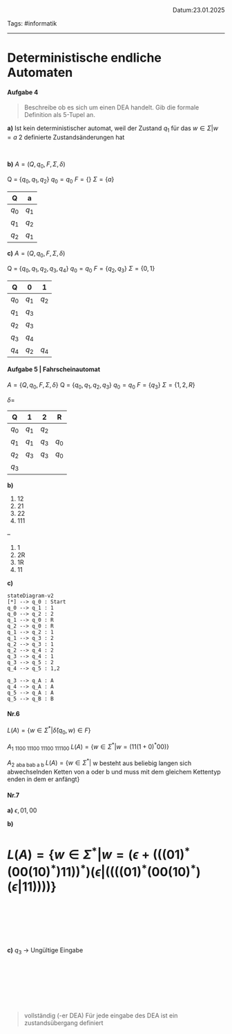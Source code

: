 <p align="right">Datum:23.01.2025</p>

Tags: #informatik 

---

# Deterministische endliche Automaten

#### Aufgabe 4 
> Beschreibe ob es sich um einen DEA handelt. Gib die formale Definition als 5-Tupel an.

**a)**
Ist kein deterministischer automat, weil der Zustand $q_1$ für das $w \in \Sigma | w = a$ 2 definierte Zustandsänderungen hat

<br>

**b)**
$A = (Q, q_0, F, \Sigma, \delta)$

Q = {$q_0,q_1,q_2$}
$q_0 = q_0$
$F = \{\}$
$\Sigma = \{a\}$

Q|a|
:-:|:-:
$q_0$|$q_1$
$q_1$|$q_2$
$q_2$|$q_1$


**c)**
$A = (Q, q_0, F, \Sigma, \delta)$

Q = {$q_0,q_1,q_2,q_3,q_4$}
$q_0 = q_0$
$F = \{q_2,q_3\}$
$\Sigma = \{0,1\}$

Q|0|1|
:-:|:-:|:-:
$q_0$|$q_1$|$q_2$
$q_1$|$q_3$|
$q_2$|$q_3$|
$q_3$|$q_4$|
$q_4$|$q_2$|$q_4$


#### Aufgabe 5 | Fahrscheinautomat

$A= \{Q,q_0,F,\Sigma,\delta\}$
Q = {$q_0,q_1,q_2,q_3$}
$q_0 = q_0$
$F = \{q_3\}$
$\Sigma = \{1,2,R\}$

$\delta =$

Q|1|2|R|
:-:|:-:|:-:|:-:|
$q_0$|$q_1$|$q_2$|
$q_1$|$q_1$|$q_3$|$q_0$
$q_2$|$q_3$|$q_3$|$q_0$
$q_3$|

**b)**

1. 12
2. 21
3. 22
4. 111

–
1. 1
2. 2R
3. 1R
4. 11


**c)**

```mermaid
stateDiagram-v2
[*] --> q_0 : Start
q_0 --> q_1 : 1
q_0 --> q_2 : 2
q_1 --> q_0 : R
q_2 --> q_0 : R
q_1 --> q_2 : 1
q_1 --> q_3 : 2
q_2 --> q_3 : 1
q_2 --> q_4 : 2
q_3 --> q_4 : 1
q_3 --> q_5 : 2
q_4 --> q_5 : 1,2

q_3 --> q_A : A
q_4 --> q_A : A
q_5 --> q_A : A
q_5 --> q_B : B

```


#### Nr.6
$L(A) = \{w \in \Sigma^* | \hat\delta(q_0, w) \in F\}$

$A_1$
<sub>1100
11100
11100
111100
</sub>
$L(A) = \{w \in \Sigma^* | w = (11(1 + 0)^*00)\}$

$A_2$
<sub>aba
bab
a
b
</sub>
$L(A) = \{w \in \Sigma^* |$ w besteht aus beliebig langen sich abwechselnden Ketten von a oder b und muss mit dem gleichem Kettentyp enden in dem er anfängt}


#### Nr.7

**a)**
$\epsilon,01,00$

**b)**


# $L(A) = \{w \in \Sigma^* | w = (\epsilon + (((01)^*(00(10)^*)11))^*)(\epsilon|((((01)^*(00(10)^*)(\epsilon|11))))\}$


<br><br><br><br><br><br>
**c)**
$q_3$ -> Ungültige Eingabe




<br><br><br><br><br><br>

> vollständig (-er DEA) 
> Für jede eingabe des DEA ist ein zustandsübergang definiert